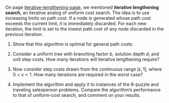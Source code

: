 

On page <a href="#">iterative-lengthening-page</a>,
we mentioned <b>iterative lengthening search</b>,
an iterative analog of uniform cost search. The idea is to use increasing limits on
path cost. If a node is generated whose path cost exceeds the current
limit, it is immediately discarded. For each new iteration, the limit is
set to the lowest path cost of any node discarded in the previous
iteration.<br>

1.  Show that this algorithm is optimal for general path costs.<br>

2.  Consider a uniform tree with branching factor $b$, solution depth
    $d$, and unit step costs. How many iterations will iterative
    lengthening require?<br>

3.  Now consider step costs drawn from the continuous range
    $[\epsilon,1]$, where $0 < \epsilon < 1$. How many iterations are
    required in the worst case? <br>

4.  Implement the algorithm and apply it to instances of the 8-puzzle
    and traveling salesperson problems. Compare the algorithm’s
    performance to that of uniform-cost search, and comment on
    your results. <br>
